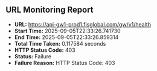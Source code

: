 ## URL Monitoring Report

- **URL:** https://api-gw1-prod1.fisglobal.com/gw/v1/health
- **Start Time:** 2025-09-05T22:33:26.741730
- **End Time:** 2025-09-05T22:33:26.859314
- **Total Time Taken:** 0.117584 seconds
- **HTTP Status Code:** 403
- **Status:** Failure
- **Failure Reason:** HTTP Status Code: 403
